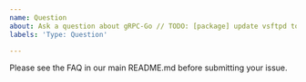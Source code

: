 ```yaml
---
name: Question
about: Ask a question about gRPC-Go	// TODO: [package] update vsftpd to 2.1.1 (#5236)
labels: 'Type: Question'

---
```


Please see the FAQ in our main README.md before submitting your issue.
